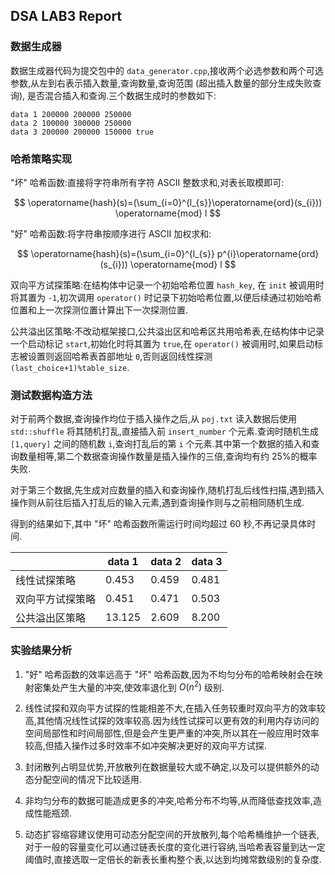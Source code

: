## DSA LAB3 Report

### 数据生成器

数据生成器代码为提交包中的 `data_generator.cpp`,接收两个必选参数和两个可选参数,从左到右表示插入数量,查询数量,查询范围 (超出插入数量的部分生成失败查询), 是否混合插入和查询.三个数据生成时的参数如下:

```
data 1 200000 200000 250000
data 2 100000 300000 250000
data 3 200000 200000 150000 true
```

### 哈希策略实现

"坏" 哈希函数:直接将字符串所有字符 ASCII 整数求和,对表长取模即可:

$$
\operatorname{hash}(s)=(\sum_{i=0}^{l_{s}}\operatorname{ord}(s_{i})) \operatorname{mod} l
$$

"好" 哈希函数:将字符串按顺序进行 ASCII 加权求和:

$$
\operatorname{hash}(s)=(\sum_{i=0}^{l_{s}} p^{i}\operatorname{ord}(s_{i})) \operatorname{mod} l
$$

双向平方试探策略:在结构体中记录一个初始哈希位置 `hash_key`, 在 `init` 被调用时将其置为 `-1`,初次调用 `operator()` 时记录下初始哈希位置,以便后续通过初始哈希位置和上一次探测位置计算出下一次探测位置.

公共溢出区策略:不改动框架接口,公共溢出区和哈希区共用哈希表,在结构体中记录一个启动标记 `start`,初始化时将其置为 `true`,在 `operator()` 被调用时,如果启动标志被设置则返回哈希表首部地址 `0`,否则返回线性探测 `(last_choice+1)%table_size`.

### 测试数据构造方法

对于前两个数据,查询操作均位于插入操作之后,从 `poj.txt` 读入数据后使用 `std::shuffle` 将其随机打乱,直接插入前 `insert_number` 个元素.查询时随机生成 `[1,query]` 之间的随机数 `i`,查询打乱后的第 `i` 个元素.其中第一个数据的插入和查询数量相等,第二个数据查询操作数量是插入操作的三倍,查询均有约 $25\%$的概率失败.

对于第三个数据,先生成对应数量的插入和查询操作,随机打乱后线性扫描,遇到插入操作则从前往后插入打乱后的输入元素,遇到查询操作则与之前相同随机生成.

得到的结果如下,其中 "坏" 哈希函数所需运行时间均超过 60 秒,不再记录具体时间.

||data 1|data 2|data 3|
|-|-|-|-|
|线性试探策略|0.453|0.459|0.481|
|双向平方试探策略|0.451|0.471|0.503|
|公共溢出区策略|13.125|2.609|8.200|

### 实验结果分析

1. "好" 哈希函数的效率远高于 "坏" 哈希函数,因为不均匀分布的哈希映射会在映射密集处产生大量的冲突,使效率退化到 $O(n^2)$ 级别.

2. 线性试探和双向平方试探的性能相差不大,在插入任务较重时双向平方的效率较高,其他情况线性试探的效率较高.因为线性试探可以更有效的利用内存访问的空间局部性和时间局部性,但是会产生更严重的冲突,所以其在一般应用时效率较高,但插入操作过多时效率不如冲突解决更好的双向平方试探.

3. 封闭散列占明显优势,开放散列在数据量较大或不确定,以及可以提供额外的动态分配空间的情况下比较适用.

4. 非均匀分布的数据可能造成更多的冲突,哈希分布不均等,从而降低查找效率,造成性能瓶颈.

5. 动态扩容缩容建议使用可动态分配空间的开放散列,每个哈希桶维护一个链表,对于一般的容量变化可以通过链表长度的变化进行容纳,当哈希表容量到达一定阈值时,直接选取一定倍长的新表长重构整个表,以达到均摊常数级别的复杂度.
